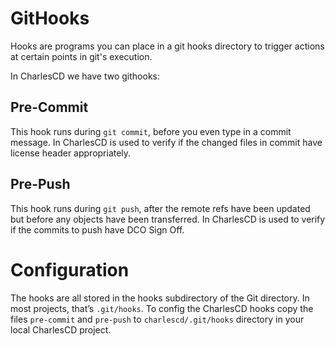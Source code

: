 # GitHooks

Hooks are programs you can place in a git hooks directory to trigger actions at certain points in git's execution. 

In CharlesCD we have two githooks:

## Pre-Commit

This hook runs during ```git commit```, before you even type in a commit message. In CharlesCD is used
to verify if the changed files in commit have license header appropriately.


## Pre-Push

This hook runs during ```git push```, after the remote refs have been updated but before any objects have been transferred. In CharlesCD is used
to verify if the commits to push have DCO Sign Off.


# Configuration

The hooks are all stored in the hooks subdirectory of the Git directory. 
In most projects, that’s ```.git/hooks```.
To config the CharlesCD hooks copy the files ```pre-commit``` and ```pre-push``` to ```charlescd/.git/hooks``` directory in your local CharlesCD project.